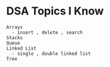 # DSA Topics I Know
   ```
   Arrays
     - insert , delete , search 
   Stacks
   Queue
   Linked List
     - single , double linked list 
   Tree
   ```
